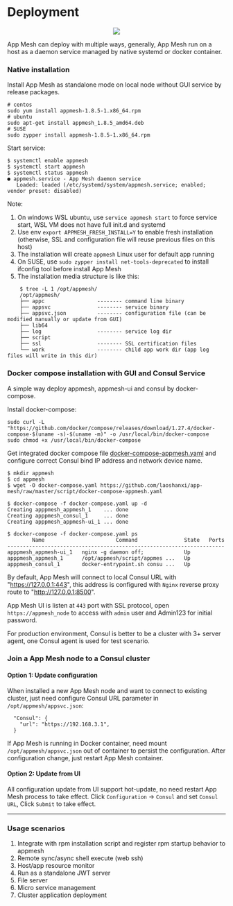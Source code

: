 # Deployment

<div align=center><img src="https://github.com/laoshanxi/app-mesh/raw/master/doc/deploy.png"/></div>

App Mesh can deploy with multiple ways, generally, App Mesh run on a host as a daemon service managed by native systemd or docker container.

### Native installation
Install App Mesh as standalone mode on local node without GUI service by release packages.

```text
# centos
sudo yum install appmesh-1.8.5-1.x86_64.rpm
# ubuntu
sudo apt-get install appmesh_1.8.5_amd64.deb
# SUSE
sudo zypper install appmesh-1.8.5-1.x86_64.rpm
```

Start service:
```
$ systemctl enable appmesh
$ systemctl start appmesh
$ systemctl status appmesh
● appmesh.service - App Mesh daemon service
   Loaded: loaded (/etc/systemd/system/appmesh.service; enabled; vendor preset: disabled)
```

Note:
1. On windows WSL ubuntu, use `service appmesh start` to force service start, WSL VM does not have full init.d and systemd
2. Use env `export APPMESH_FRESH_INSTALL=Y` to enable fresh installation (otherwise, SSL and configuration file will reuse previous files on this host)
3. The installation will create `appmesh` Linux user for default app running
4. On SUSE, use `sudo zypper install net-tools-deprecated` to install ifconfig tool before install App Mesh
5. The installation media structure is like this:
```
    $ tree -L 1 /opt/appmesh/
    /opt/appmesh/
    ├── appc                 -------- command line binary
    ├── appsvc               -------- service binary
    ├── appsvc.json          -------- configuration file (can be modified manually or update from GUI)
    ├── lib64
    ├── log                  -------- service log dir
    ├── script
    ├── ssl                  -------- SSL certification files
    └── work                 -------- child app work dir (app log files will write in this dir)
```

### Docker compose installation with GUI and Consul Service
A simple way deploy appmesh, appmesh-ui and consul by docker-compose.

Install docker-compose:
```
sudo curl -L "https://github.com/docker/compose/releases/download/1.27.4/docker-compose-$(uname -s)-$(uname -m)" -o /usr/local/bin/docker-compose
sudo chmod +x /usr/local/bin/docker-compose
```

Get integrated docker compose file [docker-compose-appmesh.yaml](https://github.com/laoshanxi/app-mesh/raw/master/script/docker-compose-appmesh.yaml) and configure correct Consul bind IP address and network device name.
```
$ mkdir appmesh
$ cd appmesh
$ wget -O docker-compose.yaml https://github.com/laoshanxi/app-mesh/raw/master/script/docker-compose-appmesh.yaml

$ docker-compose -f docker-compose.yaml up -d
Creating apppmesh_appmesh_1    ... done
Creating apppmesh_consul_1     ... done
Creating apppmesh_appmesh-ui_1 ... done

$ docker-compose -f docker-compose.yaml ps
        Name                       Command               State   Ports
----------------------------------------------------------------------
apppmesh_appmesh-ui_1   nginx -g daemon off;             Up
apppmesh_appmesh_1      /opt/appmesh/script/appmes ...   Up
apppmesh_consul_1       docker-entrypoint.sh consu ...   Up
```

By default, App Mesh will connect to local Consul URL with "https://127.0.0.1:443", this address is configured with `Nginx` reverse proxy route to "http://127.0.0.1:8500".

App Mesh UI is listen at `443` port with SSL protocol, open `https://appmesh_node` to access with `admin` user and Admin123 for initial password.

For production environment, Consul is better to be a cluster with 3+ server agent, one Consul agent is used for test scenario.

### Join a App Mesh node to a Consul cluster

#### Option 1: Update configuration
When installed a new App Mesh node and want to connect to existing cluster, just need configure Consul URL parameter in `/opt/appmesh/appsvc.json`:
```
  "Consul": {
    "url": "https://192.168.3.1",
  }
```
If App Mesh is running in Docker container, need mount `/opt/appmesh/appsvc.json` out of container to persist the configuration. After configuration change, just restart App Mesh container. 

#### Option 2: Update from UI
All configuration update from UI support hot-update, no need restart App Mesh process to take effect. Click `Configuration` -> `Consul` and set `Consul URL`, Click `Submit` to take effect.


---
### Usage scenarios
1. Integrate with rpm installation script and register rpm startup behavior to appmesh
2. Remote sync/async shell execute (web ssh)
3. Host/app resource monitor
4. Run as a standalone JWT server
5. File server
6. Micro service management
7. Cluster application deployment